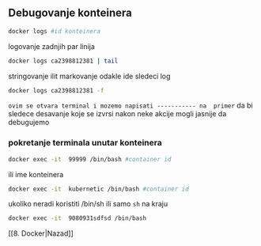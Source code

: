 ## Debugovanje konteinera

```bash
docker logs #id konteinera
```
logovanje zadnjih par linija 
```bash
docker logs ca2398812381 | tail
```

stringovanje ilit markovanje odakle ide sledeci log
```bash
docker logs ca2398812381 -f
```
`ovim se otvara terminal i mozemo napisati ----------- na  primer`
da bi sledece desavanje koje se izvrsi nakon neke akcije mogli jasnije da debugujemo

### pokretanje terminala unutar konteinera
```bash
docker exec -it  99999 /bin/bash #container id
```
ili ime konteinera
```bash
docker exec -it  kubernetic /bin/bash #container id
```
ukoliko neradi koristiti  /bin/sh ili samo `sh`  na kraju
```bash
docker exec -it  9080931sdfsd /bin/bash 
```

[[8. Docker|Nazad]]


